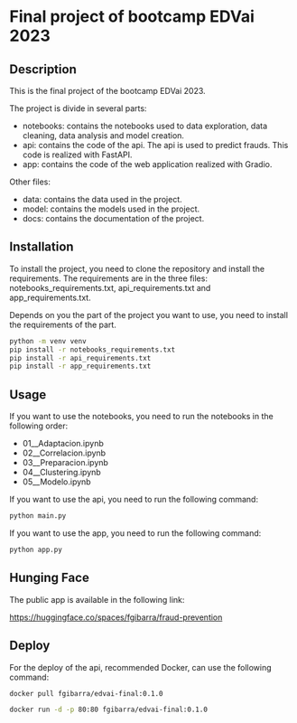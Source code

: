 # Final project of bootcamp EDVai 2023

## Description

This is the final project of the bootcamp EDVai 2023. 

The project is divide in several parts:
- notebooks: contains the notebooks used to data exploration, data cleaning, data analysis and model creation.
- api: contains the code of the api. The api is used to predict frauds. This code is realized with FastAPI.
- app: contains the code of the web application realized with Gradio.

Other files:
- data: contains the data used in the project.
- model: contains the models used in the project.
- docs: contains the documentation of the project.

## Installation

To install the project, you need to clone the repository and install the requirements.
The requirements are in the three files: notebooks_requirements.txt, api_requirements.txt and app_requirements.txt.

Depends on you the part of the project you want to use, you need to install the requirements of the part.

```bash
python -m venv venv
pip install -r notebooks_requirements.txt
pip install -r api_requirements.txt
pip install -r app_requirements.txt
```

## Usage
If you want to use the notebooks, you need to run the notebooks in the following order:
- 01__Adaptacion.ipynb
- 02__Correlacion.ipynb
- 03__Preparacion.ipynb
- 04__Clustering.ipynb
- 05__Modelo.ipynb

If you want to use the api, you need to run the following command:
```bash
python main.py
```

If you want to use the app, you need to run the following command:
```bash
python app.py
```

## Hunging Face

The public app is available in the following link:

https://huggingface.co/spaces/fgibarra/fraud-prevention

## Deploy

For the deploy of the api, recommended Docker, can use the following command:

```bash
docker pull fgibarra/edvai-final:0.1.0
```

```bash
docker run -d -p 80:80 fgibarra/edvai-final:0.1.0
```






